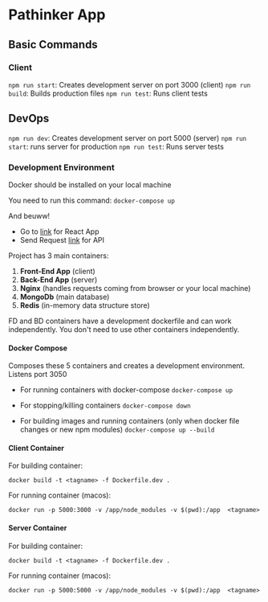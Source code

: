 # Pathinker App

## Basic Commands

### Client

`npm run start`: Creates development server on port 3000 (client)
`npm run build`: Builds production files
`npm run test`: Runs client tests

## DevOps

`npm run dev`: Creates development server on port 5000 (server)
`npm run start`: runs server for production
`npm run test`: Runs server tests

### Development Environment

Docker should be installed on your local machine

You need to run this command:
`docker-compose up`

And beuww! 

- Go to [link](http://localhost:3050) for React App
- Send Request [link](http://localhost:3050/api) for API

Project has 3 main containers:

1. **Front-End App** (client)
2. **Back-End App** (server)
3. **Nginx** (handles requests coming from browser or your local machine)
4. **MongoDb** (main database)
5. **Redis** (in-memory data structure store)

FD and BD containers have a development dockerfile and can work independently.
You don't need to use other containers independently.

#### Docker Compose

Composes these 5 containers and creates a development environment.
Listens port 3050

- For running containers with docker-compose
`docker-compose up`

- For stopping/killing containers
`docker-compose down`

- For building images and running containers (only when docker file changes or new npm modules)
`docker-compose up --build`

#### Client Container

For building container:

`docker build -t <tagname> -f Dockerfile.dev .`

For running container (macos):

`docker run -p 5000:3000 -v /app/node_modules -v $(pwd):/app  <tagname>`

#### Server Container

For building container:

`docker build -t <tagname> -f Dockerfile.dev .`

For running container (macos):

`docker run -p 5000:5000 -v /app/node_modules -v $(pwd):/app  <tagname>`


